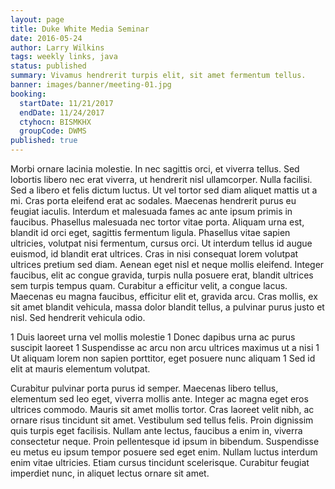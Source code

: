 ```yaml
---
layout: page
title: Duke White Media Seminar
date: 2016-05-24
author: Larry Wilkins
tags: weekly links, java
status: published
summary: Vivamus hendrerit turpis elit, sit amet fermentum tellus.
banner: images/banner/meeting-01.jpg
booking:
  startDate: 11/21/2017
  endDate: 11/24/2017
  ctyhocn: BISMKHX
  groupCode: DWMS
published: true
---
```

Morbi ornare lacinia molestie. In nec sagittis orci, et viverra tellus. Sed lobortis libero nec erat viverra, ut hendrerit nisl ullamcorper. Nulla facilisi. Sed a libero et felis dictum luctus. Ut vel tortor sed diam aliquet mattis ut a mi. Cras porta eleifend erat ac sodales. Maecenas hendrerit purus eu feugiat iaculis. Interdum et malesuada fames ac ante ipsum primis in faucibus. Phasellus malesuada nec tortor vitae porta. Aliquam urna est, blandit id orci eget, sagittis fermentum ligula. Phasellus vitae sapien ultricies, volutpat nisi fermentum, cursus orci. Ut interdum tellus id augue euismod, id blandit erat ultrices.
Cras in nisi consequat lorem volutpat ultrices pretium sed diam. Aenean eget nisl et neque mollis eleifend. Integer faucibus, elit ac congue gravida, turpis nulla posuere erat, blandit ultrices sem turpis tempus quam. Curabitur a efficitur velit, a congue lacus. Maecenas eu magna faucibus, efficitur elit et, gravida arcu. Cras mollis, ex sit amet blandit vehicula, massa dolor blandit tellus, a pulvinar purus justo et nisl. Sed hendrerit vehicula odio.

1 Duis laoreet urna vel mollis molestie
1 Donec dapibus urna ac purus suscipit laoreet
1 Suspendisse ac arcu non arcu ultrices maximus ut a nisi
1 Ut aliquam lorem non sapien porttitor, eget posuere nunc aliquam
1 Sed id elit at mauris elementum volutpat.

Curabitur pulvinar porta purus id semper. Maecenas libero tellus, elementum sed leo eget, viverra mollis ante. Integer ac magna eget eros ultrices commodo. Mauris sit amet mollis tortor. Cras laoreet velit nibh, ac ornare risus tincidunt sit amet. Vestibulum sed tellus felis. Proin dignissim quis turpis eget facilisis. Nullam ante lectus, faucibus a enim in, viverra consectetur neque. Proin pellentesque id ipsum in bibendum. Suspendisse eu metus eu ipsum tempor posuere sed eget enim. Nullam luctus interdum enim vitae ultricies. Etiam cursus tincidunt scelerisque. Curabitur feugiat imperdiet nunc, in aliquet lectus ornare sit amet.
